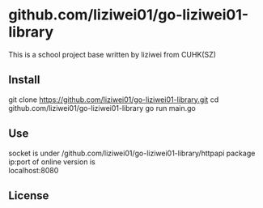 # github.com/liziwei01/go-liziwei01-library

This is a school project base written by liziwei from CUHK(SZ)

## Install

git clone https://github.com/liziwei01/go-liziwei01-library.git
cd github.com/liziwei01/go-liziwei01-library
go run main.go

## Use

socket is under /github.com/liziwei01/go-liziwei01-library/httpapi package\
ip:port of online version is\
localhost:8080

## License

```
